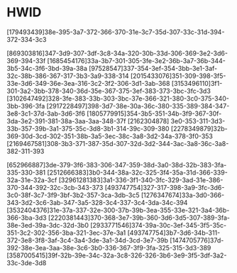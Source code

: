 # HWID
[179493439]38e-395-3a7-372-366-370-31e-3c7-35d-307-33c-31d-394-372-334-3c3

[869303816]347-3d9-307-3df-3c8-34a-320-30b-33d-306-369-3e2-3d6-369-394-33f
[1685454176]33a-3b7-301-305-3fe-3e2-36b-3a7-36b-344-3b5-34c-3f6-3bd-39a-38a
[97528547]337-354-3ef-354-3bb-3e1-3af-32c-38b-386-367-317-3b3-3a9-338-314
[2015433076]351-309-398-3f5-33e-3d6-349-36e-3ea-316-3c2-3f2-306-3d1-3ab-368
[3153496110]3f1-301-3a2-3bb-378-340-36d-35e-367-375-3ef-383-373-3bc-3fc-3d3
[3102647492]328-3fe-383-33b-303-3bc-37e-366-321-380-3c0-375-340-3bb-396-3fa
[2917228497]398-3d7-38e-30a-36c-380-335-389-384-347-3e8-3c1-37d-3ab-3d6-3f6
[1805779915]354-3b5-351-34b-3f9-367-30f-3da-3e2-391-381-38a-3aa-3aa-348-37f
[2162304878] 3e0-353-311-3d3-33b-357-39b-3a1-375-35c-3d8-3b1-314-39c-309-380
[2278349879]32b-369-30d-3cd-302-351-38b-3a5-3ec-38c-3a8-3d2-34a-378-3f0-353
[2169467581]308-3b3-371-387-35d-307-32d-3d2-344-3ac-3a8-36c-3a8-382-311-393

[652966887]3de-379-3f6-383-306-347-359-38d-3a0-38d-32b-383-3fa-335-330-381
[2512666383]3b0-344-38a-32c-325-3f4-35a-31d-366-339-32a-31e-32a-3cf
[32961281383]3a1-336-3f1-340-3fc-329-3ad-31e-386-370-344-392-32c-3cb-343-373
[493747754]327-317-398-3a9-3fc-3d6-3c0-38f-3c7-3f9-3bf-3b2-357-3ca-3db-3c5
[1276347674]33a-3d0-366-343-3d2-3c6-3ab-347-3a5-328-3c4-337-3c4-3da-34c-394
[3532404376]31e-37a-337-32e-300-37b-39b-3ea-355-33e-321-3a4-36b-366-3ba-3d3
[2220381443]370-368-3e7-39b-360-3d6-3d5-307-389-3fa-38e-3ed-39a-3dc-32d-3b0
[2933771546]374-39a-30c-3ef-345-3f5-35c-351-3c2-302-356-3ba-321-3ec-37e-3a1
[493747754]3b7-3d6-34b-311-372-3e8-3f8-3af-3c4-3a4-3de-3a1-34d-3cd-3e7-39b
[1474705776]37d-392-38e-3ea-3aa-38e-3c6-3b0-336-367-3f9-3fa-325-315-3d3-389
[3587005415]39f-32b-39e-34c-32a-3c8-326-326-3b6-3e9-3f5-3df-3a2-33c-3de-3d8

